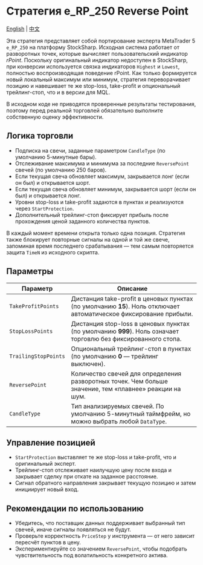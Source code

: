 # Стратегия e_RP_250 Reverse Point
[English](README.md) | [中文](README_cn.md)

Эта стратегия представляет собой портирование эксперта MetaTrader 5 `e_RP_250` на платформу StockSharp. Исходная система
работает от разворотных точек, которые вычисляет пользовательский индикатор *rPoint*. Поскольку оригинальный индикатор недоступен
в StockSharp, при конверсии используется связка индикаторов `Highest` и `Lowest`, полностью воспроизводящая поведение rPoint.
Как только формируется новый локальный максимум или минимум, стратегия переворачивает позицию и навешивает те же stop-loss,
take-profit и опциональный трейлинг-стоп, что и в версии для MQL.

В исходном коде не приводятся проверенные результаты тестирования, поэтому перед реальной торговлей обязательно выполните
собственную оценку эффективности.

## Логика торговли

- Подписка на свечи, заданные параметром `CandleType` (по умолчанию 5-минутные бары).
- Отслеживание максимума и минимума за последние `ReversePoint` свечей (по умолчанию 250 баров).
- Если текущая свеча обновляет максимум, закрывается лонг (если он был) и открывается шорт.
- Если текущая свеча обновляет минимум, закрывается шорт (если он был) и открывается лонг.
- Уровни stop-loss и take-profit задаются в пунктах и реализуются через `StartProtection`.
- Дополнительный трейлинг-стоп фиксирует прибыль после прохождения ценой заданного количества пунктов.

В каждый момент времени открыта только одна позиция. Стратегия также блокирует повторные сигналы на одной и той же свече,
запоминая время последнего срабатывания — тем самым повторяется защита `TimeN` из исходного скрипта.

## Параметры

| Параметр | Описание |
|----------|----------|
| `TakeProfitPoints` | Дистанция take-profit в ценовых пунктах (по умолчанию **15**). Ноль отключает автоматическое фиксирование прибыли. |
| `StopLossPoints` | Дистанция stop-loss в ценовых пунктах (по умолчанию **999**). Ноль означает торговлю без фиксированного стопа. |
| `TrailingStopPoints` | Опциональный трейлинг-стоп в пунктах (по умолчанию **0** — трейлинг выключен). |
| `ReversePoint` | Количество свечей для определения разворотных точек. Чем больше значение, тем «плавнее» реакции на шум. |
| `CandleType` | Тип анализируемых свечей. По умолчанию 5-минутный таймфрейм, но можно выбрать любой `DataType`. |

## Управление позицией

- `StartProtection` выставляет те же stop-loss и take-profit, что и оригинальный эксперт.
- Трейлинг-стоп отслеживает наилучшую цену после входа и закрывает сделку при откате на заданное расстояние.
- Сигнал обратного направления закрывает текущую позицию и затем инициирует новый вход.

## Рекомендации по использованию

- Убедитесь, что поставщик данных поддерживает выбранный тип свечей, иначе сигналы появляться не будут.
- Проверьте корректность `PriceStep` у инструмента — от него зависит пересчёт пунктов в цену.
- Экспериментируйте со значением `ReversePoint`, чтобы подобрать чувствительность под волатильность конкретного актива.
